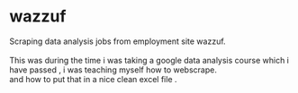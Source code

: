 # wazzuf
Scraping data analysis jobs from employment site wazzuf. <br>
<br>
This was during the time  i was taking a google data analysis course which i have passed , i was teaching myself how to webscrape.<br>
and how to put that in a nice clean excel file .
